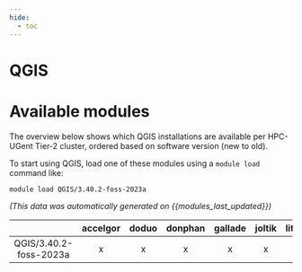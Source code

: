 ```yaml
---
hide:
  - toc
---
```


QGIS
====

# Available modules


The overview below shows which QGIS installations are available per HPC-UGent Tier-2 cluster, ordered based on software version (new to old).

To start using QGIS, load one of these modules using a `module load` command like:

```shell
module load QGIS/3.40.2-foss-2023a
```

*(This data was automatically generated on {{modules_last_updated}})*  

| |accelgor|doduo|donphan|gallade|joltik|litleo|shinx|
| :---: | :---: | :---: | :---: | :---: | :---: | :---: | :---: |
|QGIS/3.40.2-foss-2023a|x|x|x|x|x|x|x|
